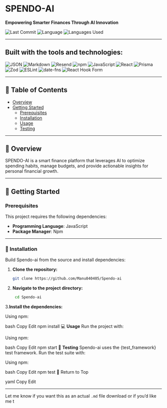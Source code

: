 # SPENDO-AI

**Empowering Smarter Finances Through AI Innovation**

![Last Commit](https://img.shields.io/badge/last%20commit-june-brightblue)
![Language](https://img.shields.io/badge/javascript-96.4%25-blue)
![Languages Used](https://img.shields.io/badge/languages-2-lightgrey)

---

## Built with the tools and technologies:

![JSON](https://img.shields.io/badge/-JSON-black)
![Markdown](https://img.shields.io/badge/-Markdown-black)
![Resend](https://img.shields.io/badge/-Resend-black)
![npm](https://img.shields.io/badge/-npm-red)
![JavaScript](https://img.shields.io/badge/-JavaScript-yellow)
![React](https://img.shields.io/badge/-React-61DAFB)
![Prisma](https://img.shields.io/badge/-Prisma-2D3748)
![Zod](https://img.shields.io/badge/-Zod-4C51BF)
![ESLint](https://img.shields.io/badge/-ESLint-563D7C)
![date-fns](https://img.shields.io/badge/-datefns-pink)
![React Hook Form](https://img.shields.io/badge/-React%20Hook%20Form-EC407A)

---

## 📑 Table of Contents

- [Overview](#overview)
- [Getting Started](#getting-started)
  - [Prerequisites](#prerequisites)
  - [Installation](#installation)
  - [Usage](#usage)
  - [Testing](#testing)

---

## 📌 Overview

SPENDO-AI is a smart finance platform that leverages AI to optimize spending habits, manage budgets, and provide actionable insights for personal financial growth.

---

## 🚀 Getting Started

### Prerequisites

This project requires the following dependencies:

- **Programming Language**: JavaScript  
- **Package Manager**: Npm

---

### 🔧 Installation

Build Spendo-ai from the source and install dependencies:

1. **Clone the repository:**
   ```bash
   git clone https://github.com/Manu040405/Spendo-ai
2. **Navigate to the project directory:**
   ```bash
    cd Spendo-ai

3.**Install the dependencies:**

Using npm:

bash
Copy
Edit
npm install
💻 **Usage**
Run the project with:

Using npm:

bash
Copy
Edit
npm start
🧪 **Testing**
Spendo-ai uses the {test_framework} test framework. Run the test suite with:

Using npm:

bash
Copy
Edit
npm test
🔼 Return to Top

yaml
Copy
Edit

---

Let me know if you want this as an actual `.md` file download or if you’d like me t

